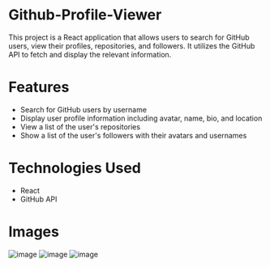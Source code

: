 # Github-Profile-Viewer
This project is a React application that allows users to search for GitHub users, view their profiles, repositories, and followers. It utilizes the GitHub API to fetch and display the relevant information.

# Features
- Search for GitHub users by username
- Display user profile information including avatar, name, bio, and location
- View a list of the user's repositories
- Show a list of the user's followers with their avatars and usernames

# Technologies Used
- React
- GitHub API

# Images
![image](https://github.com/bhupalisarma/github-profile-viewer/assets/85697658/8e48fe80-1391-423c-a833-2a9a0f6b6867)
![image](https://github.com/bhupalisarma/github-profile-viewer/assets/85697658/e5672e04-0b93-44fd-9c55-5e4e6e007d24)
![image](https://github.com/bhupalisarma/github-profile-viewer/assets/85697658/596dfa05-4fb6-4a68-9b6c-f80b03101cd9)
